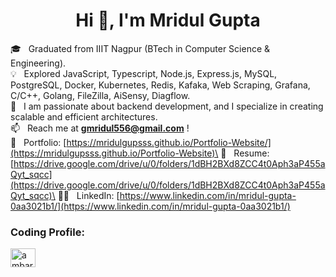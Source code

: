 <h1 align="center">Hi 👋, I'm Mridul Gupta</h1>

🎓 &nbsp; Graduated from IIIT Nagpur (BTech in Computer Science & Engineering).\
💡 &nbsp; Explored JavaScript, Typescript, Node.js, Express.js, MySQL, PostgreSQL, Docker, Kubernetes, Redis, Kafaka, Web Scraping, Grafana, C/C++, Golang, FileZilla, AiSensy, Diagflow.\
🌱 &nbsp; I am passionate about backend development, and I specialize in creating scalable and efficient architectures.\
📫 &nbsp; Reach me at **gmridul556@gmail.com** !\
📄 &nbsp; Portfolio: [https://mridulgupsss.github.io/Portfolio-Website/](https://mridulgupsss.github.io/Portfolio-Website)\
📄 &nbsp; Resume: [https://drive.google.com/drive/u/0/folders/1dBH2BXd8ZCC4t0Aph3aP455aQyt_sqcc](https://drive.google.com/drive/u/0/folders/1dBH2BXd8ZCC4t0Aph3aP455aQyt_sqcc)\
👨‍💻 &nbsp; LinkedIn: [https://www.linkedin.com/in/mridul-gupta-0aa3021b1/](https://www.linkedin.com/in/mridul-gupta-0aa3021b1/)



<h3 align="left">Coding Profile:</h3>
<p align="left">

<a href="https://www.leetcode.com/ambarsariya_mg" target="blank"><img align="center" src="https://raw.githubusercontent.com/rahuldkjain/github-profile-readme-generator/master/src/images/icons/Social/leet-code.svg" alt="ambarsariya_mg" height="30" width="40" /></a>

</p>


